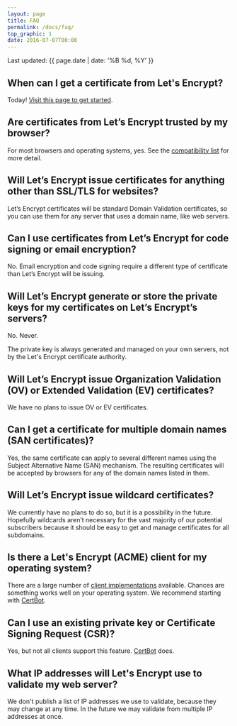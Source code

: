 ```yaml
---
layout: page
title: FAQ
permalink: /docs/faq/
top_graphic: 1
date: 2016-07-07T00:00
---
```


Last updated: {{ page.date | date: '%B %d, %Y' }}

## When can I get a certificate from Let's Encrypt?

Today! [Visit this page to get started](https://letsencrypt.org/getting-started/).

## Are certificates from Let’s Encrypt trusted by my browser?

For most browsers and operating systems, yes. See the [compatibility list](/docs/certificate-compatibility/) for more detail.

## Will Let’s Encrypt issue certificates for anything other than SSL/TLS for websites?

Let’s Encrypt certificates will be standard Domain Validation certificates, so you can use them for any server that uses a domain name, like web servers.

## Can I use certificates from Let’s Encrypt for code signing or email encryption?

No. Email encryption and code signing require a different type of certificate than Let’s Encrypt will be issuing.

## Will Let’s Encrypt generate or store the private keys for my certificates on Let’s Encrypt’s servers?

No. Never.

The private key is always generated and managed on your own servers, not by the Let's Encrypt certificate authority.

## Will Let’s Encrypt issue Organization Validation (OV) or Extended Validation (EV) certificates?

We have no plans to issue OV or EV certificates.

## Can I get a certificate for multiple domain names (SAN certificates)?

Yes, the same certificate can apply to several different names using the Subject Alternative Name (SAN) mechanism. The resulting certificates will be accepted by browsers for any of the domain names listed in them.

## Will Let’s Encrypt issue wildcard certificates?

We currently have no plans to do so, but it is a possibility in the future. Hopefully wildcards aren’t necessary for the vast majority of our potential subscribers because it should be easy to get and manage certificates for all subdomains.

## Is there a Let's Encrypt (ACME) client for my operating system?

There are a large number of [client implementations](/docs/client-options/) available. Chances are something works well on your operating system. We recommend starting with [CertBot](https://certbot.eff.org/).

## Can I use an existing private key or Certificate Signing Request (CSR)?

Yes, but not all clients support this feature. [CertBot](https://certbot.eff.org/) does.

## What IP addresses will Let's Encrypt use to validate my web server?

We don't publish a list of IP addresses we use to validate, because they may change at any time. In the future we may validate from multiple IP addresses at once.
